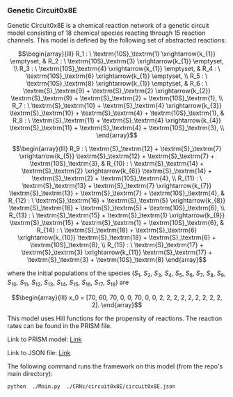 ### Genetic Circuit0x8E  

Genetic Circuit0x8E is a chemical reaction network of a genetic circuit model consisting of 18 chemical species reacting through 15 reaction channels. This model is defined by the following set of abstracted reactions:

```math
\begin{array}{lll}
    R_1 : \ \textrm{10S}_\textrm{1} \xrightarrow{k_{1}} \emptyset, &
    R_2 : \ \textrm{10S}_\textrm{3} \xrightarrow{k_{1}} \emptyset, \\
    R_3 : \ \textrm{10S}_\textrm{4} \xrightarrow{k_{1}} \emptyset, &
    R_4 : \ \textrm{10S}_\textrm{6} \xrightarrow{k_{1}} \emptyset, \\
    R_5 : \ \textrm{10S}_\textrm{8} \xrightarrow{k_{1}} \emptyset, &
    R_6 : \ \textrm{S}_\textrm{9} + \textrm{S}_\textrm{2} \xrightarrow{k_{2}} \textrm{S}_\textrm{9} + \textrm{S}_\textrm{2} + \textrm{10S}_\textrm{1}, \\
    R_7 : \ \textrm{S}_\textrm{10} + \textrm{S}_\textrm{4} \xrightarrow{k_{3}} \textrm{S}_\textrm{10} + \textrm{S}_\textrm{4} + \textrm{10S}_\textrm{1}, &
    R_8 : \ \textrm{S}_\textrm{11} + \textrm{S}_\textrm{4} \xrightarrow{k_{4}} \textrm{S}_\textrm{11} + \textrm{S}_\textrm{4} + \textrm{10S}_\textrm{3}, \\
\end{array}
```
```math
\begin{array}{lll}
    R_9 : \ \textrm{S}_\textrm{12} + \textrm{S}_\textrm{7} \xrightarrow{k_{5}} \textrm{S}_\textrm{12} + \textrm{S}_\textrm{7} + \textrm{10S}_\textrm{3}, &
    R_{10} : \ \textrm{S}_\textrm{14} + \textrm{S}_\textrm{2} \xrightarrow{k_{6}} \textrm{S}_\textrm{14} + \textrm{S}_\textrm{2} + \textrm{10S}_\textrm{4}, \\
    R_{11} : \ \textrm{S}_\textrm{13} + \textrm{S}_\textrm{7} \xrightarrow{k_{7}} \textrm{S}_\textrm{13} + \textrm{S}_\textrm{7} + \textrm{10S}_\textrm{4}, &
    R_{12} : \ \textrm{S}_\textrm{16} + \textrm{S}_\textrm{5} \xrightarrow{k_{8}} \textrm{S}_\textrm{16} + \textrm{S}_\textrm{5} + \textrm{10S}_\textrm{6}, \\
    R_{13} : \ \textrm{S}_\textrm{15} + \textrm{S}_\textrm{1} \xrightarrow{k_{9}} \textrm{S}_\textrm{15} + \textrm{S}_\textrm{1} + \textrm{10S}_\textrm{6}, &
    R_{14} : \ \textrm{S}_\textrm{18} + \textrm{S}_\textrm{6} \xrightarrow{k_{10}} \textrm{S}_\textrm{18} + \textrm{S}_\textrm{6} + \textrm{10S}_\textrm{8}, \\
    R_{15} : \ \textrm{S}_\textrm{17} + \textrm{S}_\textrm{3} \xrightarrow{k_{11}} \textrm{S}_\textrm{17} + \textrm{S}_\textrm{3} + \textrm{10S}_\textrm{8}
\end{array}
```

where the initial populations of the species ($S_1$, $S_2$, $S_3$, $S_4$, $S_5$, $S_6$, $S_7$, $S_8$, $S_9$, $S_{10}$, $S_{11}$, $S_{12}$, $S_{13}$, $S_{14}$, $S_{15}$, $S_{16}$, $S_{17}$, $S_{18}$)
are 

```math
\begin{array}{lll}
x_0 = [70, 60, 70, 0, 0, 70, 0, 0, 2, 2, 2, 2, 2, 2, 2, 2, 2, 2].
\end{array}
```
This model uses Hill functions for the propensity of reactions. The reaction rates can be found in the PRISM file.

Link to PRISM model: [Link](https://github.com/fluentverification/bmc_counterexample/blob/IEEE/CRNs/circuit0x8E/Circuit0x8E_100to111_unb.sm)

Link to JSON file: [Link](https://github.com/fluentverification/bmc_counterexample/blob/IEEE/CRNs/circuit0x8E/circuit0x8E.json)

The following command runs the framework on this model (from the repo's main directory):

```bash
python  ./Main.py  ./CRNs/circuit0x8E/circuit0x8E.json
```



